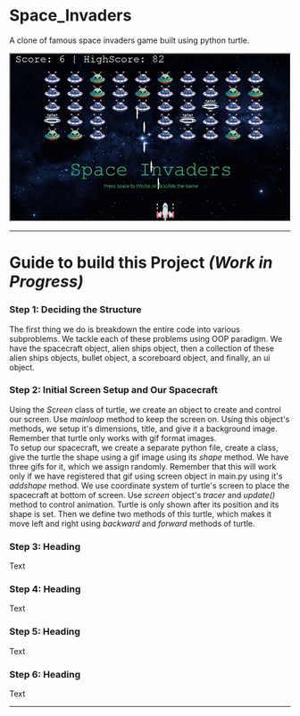# Space_Invaders
A clone of famous space invaders game built using python turtle.
<div>
  <img src="./code_output.JPG" alt="Code Output">
</div>

<hr>

<em> </em>

# Guide to build this Project <i>(Work in Progress)</i>

<h3> Step 1: Deciding the Structure </h3>
<p>
  The first thing we do is breakdown the entire code into various subproblems. We tackle each of these problems using OOP paradigm. 
  We have the spacecraft object, alien ships object, then a collection of these alien ships objects, bullet object, a scoreboard object, and finally, an ui object.
</p>

<h3> Step 2: Initial Screen Setup and Our Spacecraft </h3>
<p>
  Using the <em> Screen </em> class of turtle, we create an object to create and control our screen. Use <em> mainloop </em> method to keep the screen on.
  Using this object's methods, we setup it's dimensions, title, and give it a background image. Remember that turtle only works with gif format images. <br>
  To setup our spacecraft, we create a separate python file, create a class, give the turtle the shape using a gif image using its <em> shape </em> method. 
  We have three gifs for it, which we assign randomly. Remember that this will work only if we have registered that gif using screen object in main.py using it's 
  <em> addshape </em> method. We use coordinate system of turtle's screen to place the spacecraft at bottom of screen. Use <em> screen </em> object's <em> tracer </em>
  and <em> update() </em> method to control animation. Turtle is only shown after its position and its shape is set. Then we define two methods of this turtle, which
  makes it move left and right using <em> backward </em> and <em> forward </em> methods of turtle.
</p>

<h3> Step 3: Heading </h3>
<p>
  Text
</p>

<h3> Step 4: Heading </h3>
<p>
  Text
</p>

<h3> Step 5: Heading </h3>
<p>
  Text
</p>

<h3> Step 6: Heading </h3>
<p>
  Text
</p>

<hr>
